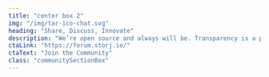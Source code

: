 ```yaml
---
title: "center box 2"
img: "/img/tar-ico-chat.svg"
heading: "Share, Discuss, Innovate"
description: "We’re open source and always will be. Transparency is a priority, and our community is the perfect place for people to share or collaborate on open source projects. We also showcase various projects and encourage networking."
ctaLink: "https://forum.storj.io/"
ctaText: "Join the Community"
class: "communitySectionBox"
---
```

